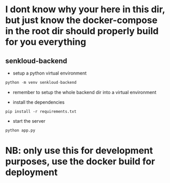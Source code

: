 # I dont know why your here in this dir, but just know the docker-compose in the root dir should properly build for you everything

## senkloud-backend
- setup a python virtual environment
```python
python -m venv senkloud-backend
```

- remember to setup the whole backend dir into a virtual environment

- install the dependencies
```
pip install -r requirements.txt
```

- start the server
```
python app.py
```


# NB: only use this for development purposes, use the docker build for deployment